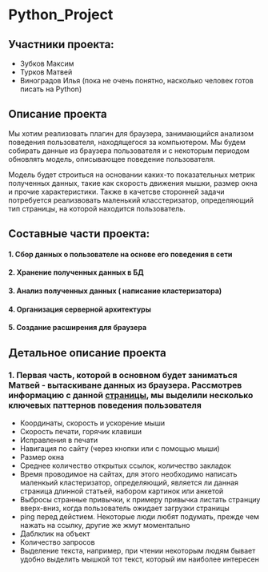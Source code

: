 # Python_Project

## Участники проекта:
* Зубков Максим
* Турков Матвей
* Виноградов Илья (пока не очень понятно, насколько человек готов писать на Python)

## Описание проекта 
Мы хотим реализовать плагин для браузера, занимающийся анализом поведения пользователя, находящегося за компьютером. Мы будем собирать данные из браузера пользователя и с некоторым периодом обновлять модель, описывающее поведение пользователя. 

Модель будет строиться на основании каких-то показательных метрик полученных данных, такие как скорость движения мышки, размер окна и прочие характеристики. Также в качетсве сторонней задачи потребуется реализвовать маленький класстеризатор, определяющий тип страницы, на которой находится пользователь. 

## Составные части проекта:
#### 1. Сбор данных о пользователе на основе его поведения в сети
#### 2. Хранение полученных данных в БД
#### 3. Анализ полученных данных ( написание кластеризатора)
#### 4. Организация серверной архитектуры
#### 5. Создание расширения для браузера 

## Детальное описание проекта
### 1. Первая часть, которой в основном будет заниматься Матвей - вытаскиване данных из браузера. Рассмотрев информацию с данной [страницы](https://developer.mozilla.org/ru/docs/Web/Events), мы выделили несколько ключевых паттернов поведения пользователя 
* Координаты, скорость и ускорение мыши
* Скорость печати, горячик клавиши
* Исправления в печати
* Навигация по сайту (через кнопки или с помощью мыши)
* Размер окна
* Среднее количество открытых ссылок, количество закладок
* Время проводимое на сайтах, для этого необходимо написать маленкьий кластеризатор, определяющий, является ли данная страница длинной статьей, набором картинок или анкетой
* Выбросы странные привычки, к примеру привычка листать странциу вверх-вниз, когда пользователь ожидает загрузки страницы
* ping перед дейстием. Некоторые люди любят подумать, прежде чем нажать на ссылку, другие же жмут моментально
* Даблклик на объект
* Количество запросов
* Выделение текста, например, при чтении некоторым людям бывает удобно выделить мышкой тот текст, который им наиболее интересен

